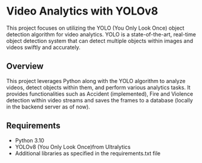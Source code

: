 # Video Analytics with YOLOv8

This project focuses on utilizing the YOLO (You Only Look Once) object detection algorithm for video analytics. YOLO is 
a state-of-the-art, real-time object detection system that can detect multiple objects within images 
and videos swiftly and accurately.

## Overview

This project leverages Python along with the YOLO algorithm to analyze videos, detect objects within them, 
and perform various analytics tasks. It provides functionalities such as Accident (implemented), Fire and Violence 
detection within video streams and saves the frames to a database (locally in the backend server as of now).

## Requirements

- Python 3.10
- YOLOv8 (You Only Look Once)from Ultralytics
- Additional libraries as specified in the requirements.txt file

